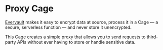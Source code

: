 # Proxy Cage
[Evervault](https://evervault.com) makes it easy to encrypt data at source, process it in a Cage — a secure, serverless function — and never store it unencrypted.

This Cage creates a simple proxy that allows you to send requests to third-party APIs without ever having to store or handle sensitive data.